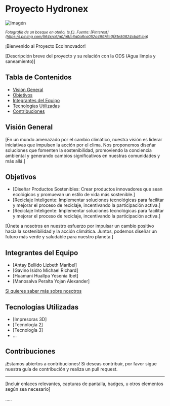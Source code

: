 # Proyecto Hydronex

![Imagén](https://i.pinimg.com/564x/c6/a0/a8/c6a0a8ca052a49976c0f81e50824cbd6.jpg)

<sub>*Fotografía de un bosque en otoño, (s.f.). Fuente: [Pinterest] (https://i.pinimg.com/564x/c6/a0/a8/c6a0a8ca052a49976c0f81e50824cbd6.jpg)*</sub>

¡Bienvenido al Proyecto EcoInnovador!

[Descripción breve del proyecto y su relación con la ODS (Agua limpia y saneamiento)]

## Tabla de Contenidos

- [Visión General](#visión-general)
- [Objetivos](#objetivos)
- [Integrantes del Equipo](#integrantes-del-equipo)
- [Tecnologías Utilizadas](#tecnologías-utilizadas)
- [Contribuciones](#contribuciones)

## Visión General

[En un mundo amenazado por el cambio climático, nuestra visión es liderar iniciativas que impulsen la acción por el clima. Nos proponemos diseñar soluciones que fomenten la sostenibilidad, promoviendo la conciencia ambiental y generando cambios significativos en nuestras comunidades y más allá.]

## Objetivos

- [Diseñar Productos Sostenibles: Crear productos innovadores que sean ecológicos y promuevan un estilo de vida más sostenible.]
- [Reciclaje Inteligente: Implementar soluciones tecnológicas para facilitar y mejorar el proceso de reciclaje, incentivando la participación activa.]
- [Reciclaje Inteligente: Implementar soluciones tecnológicas para facilitar y mejorar el proceso de reciclaje, incentivando la participación activa.]

[Únete a nosotros en nuestro esfuerzo por impulsar un cambio positivo hacia la sostenibilidad y la acción climática. Juntos, podemos diseñar un futuro más verde y saludable para nuestro planeta.]

## Integrantes del Equipo

- [Antay Bellido Lizbeth Maribel] 
- [Gavino Isidro Michael Richard] 
- [Huamani Huallpa Yesenia Ibet] 
- [Manosalva Peralta Yojan Alexander]

[Si quieres saber más sobre nosotros](FDd/Entregables/Sobre_nosotros.md)

## Tecnologías Utilizadas

- [Impresoras 3D]
- [Tecnología 2]
- [Tecnología 3]
- ...

## Contribuciones

¡Estamos abiertos a contribuciones! Si deseas contribuir, por favor sigue nuestra guía de contribución y realiza un pull request.

---
[Incluir enlaces relevantes, capturas de pantalla, badges, u otros elementos según sea necesario]


.....
